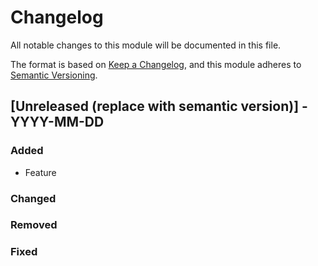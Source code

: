 # Changelog
All notable changes to this module will be documented in this file.
 
The format is based on [Keep a Changelog](https://keepachangelog.com/en/1.1.0/),
and this module adheres to [Semantic Versioning](https://semver.org/spec/v2.0.0.html).
 
## [Unreleased (replace with semantic version)] - YYYY-MM-DD
 
### Added
 
- Feature
 
### Changed
 
### Removed
 
### Fixed
